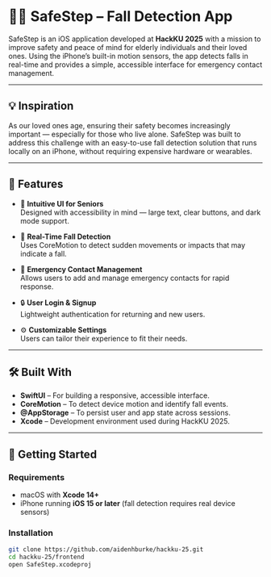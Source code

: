 # 🚶‍♀️ SafeStep – Fall Detection App

SafeStep is an iOS application developed at **HackKU 2025** with a mission to improve safety and peace of mind for elderly individuals and their loved ones. Using the iPhone’s built-in motion sensors, the app detects falls in real-time and provides a simple, accessible interface for emergency contact management.

---

## 💡 Inspiration

As our loved ones age, ensuring their safety becomes increasingly important — especially for those who live alone. SafeStep was built to address this challenge with an easy-to-use fall detection solution that runs locally on an iPhone, without requiring expensive hardware or wearables.

---

## 🔑 Features

- 📱 **Intuitive UI for Seniors**  
  Designed with accessibility in mind — large text, clear buttons, and dark mode support.

- 🚨 **Real-Time Fall Detection**  
  Uses CoreMotion to detect sudden movements or impacts that may indicate a fall.

- 📇 **Emergency Contact Management**  
  Allows users to add and manage emergency contacts for rapid response.

- 🔒 **User Login & Signup**  
  Lightweight authentication for returning and new users.

- ⚙️ **Customizable Settings**  
  Users can tailor their experience to fit their needs.

---


## 🛠️ Built With

- **SwiftUI** – For building a responsive, accessible interface.
- **CoreMotion** – To detect device motion and identify fall events.
- **@AppStorage** – To persist user and app state across sessions.
- **Xcode** – Development environment used during HackKU 2025.

---

## 🚀 Getting Started

### Requirements

- macOS with **Xcode 14+**
- iPhone running **iOS 15 or later** (fall detection requires real device sensors)

### Installation

```bash
git clone https://github.com/aidenhburke/hackku-25.git
cd hackku-25/frontend
open SafeStep.xcodeproj
